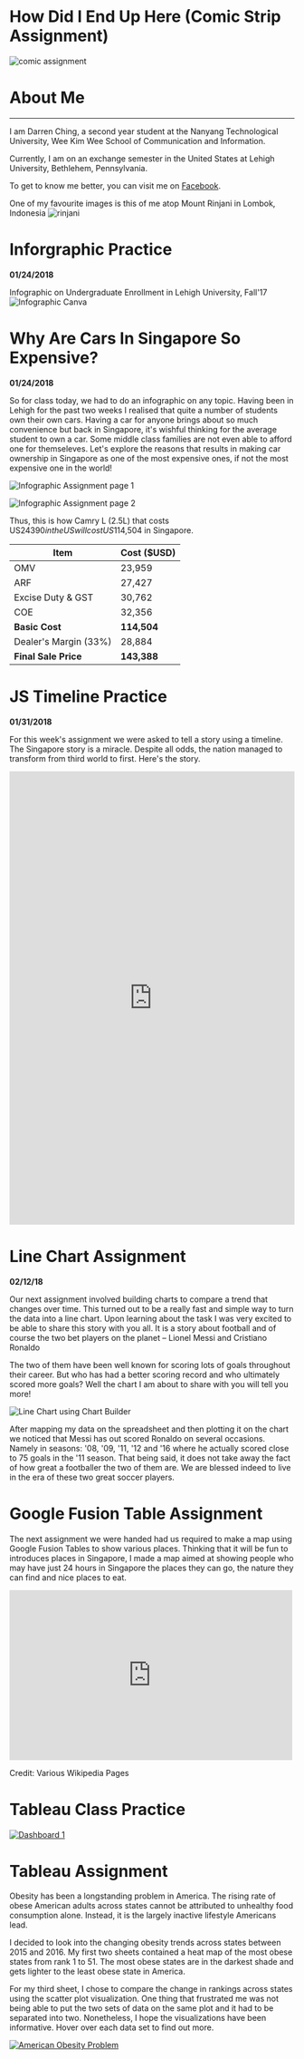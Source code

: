 # How Did I End Up Here (Comic Strip Assignment)

![comic assignment](https://github.com/deechingg/deechingg.github.io/blob/master/comic.png?raw=true)


# About Me
---
I am Darren Ching, a second year student at the Nanyang Technological University, Wee Kim Wee School of Communication and Information.

Currently, I am on an exchange semester in the United States at Lehigh University, Bethlehem, Pennsylvania.

To get to know me better, you can visit me on [Facebook](https://www.facebook.com/manucraze). 

One of my favourite images is this of me atop Mount Rinjani in Lombok, Indonesia
![rinjani](http://rinjaninationalpark.com/wp-content/uploads/2016/09/gunungrinjanilombok21.jpg) 

# Inforgraphic Practice 
**01/24/2018**

Infographic on Undergraduate Enrollment in Lehigh University, Fall'17
![Infographic Canva](https://github.com/deechingg/deechingg.github.io/blob/master/economy.png?raw=true)

# Why Are Cars In Singapore So Expensive?
**01/24/2018**

So for class today, we had to do an infographic on any topic. Having been in Lehigh for the past two weeks I realised that quite a number of students own their own cars. Having a car for anyone brings about so much convenience but back in Singapore, it's wishful thinking for the average student to own a car. Some middle class families are not even able to afford one for themseleves. Let's explore the reasons that results in making car ownership in Singapore as one of the most expensive ones, if not the most expensive one in the world! 

![Infographic Assignment page 1](https://github.com/deechingg/deechingg.github.io/blob/master/Infographic%20assignment%20pg1.png?raw=true)

![Infographic Assignment page 2](https://github.com/deechingg/deechingg.github.io/blob/master/Infographic%20Assignment%20pg%202.png?raw=true)

Thus, this is how Camry L (2.5L) that costs US$24390 in the US will cost US$114,504 in Singapore. 

| **Item**  |  **Cost ($USD)** |
| ------------- | ------------- |
| OMV  | 23,959  |
| ARF  | 27,427  |
| Excise Duty & GST  | 30,762  |
| COE  |  32,356 |
| **Basic Cost**  | **114,504**  |
| Dealer's Margin (33%) | 28,884  |
| **Final Sale Price**  |  **143,388**  |

# JS Timeline Practice

**01/31/2018**


For this week's assignment we were asked to tell a story using a timeline. The Singapore story is a miracle. Despite all odds, the nation managed to transform from third world to first. Here's the story. 

<iframe src='https://cdn.knightlab.com/libs/timeline3/latest/embed/index.html?source=11K03V2O7eEix_9DHIWqj3YBR9VKLTZ3NLCZ7xCBviIM&font=Default&lang=en&initial_zoom=2&height=800' width='100%' height='800' webkitallowfullscreen mozallowfullscreen allowfullscreen frameborder='0'></iframe>

# Line Chart Assignment
**02/12/18**

Our next assignment involved building charts to compare a trend that changes over time. This turned out to be a really fast and simple way to turn the data into a line chart. Upon learning about the task I was very excited to be able to share this story with you all. It is a story about football and of course the two bet players on the planet – Lionel Messi and Cristiano Ronaldo

The two of them have been well known for scoring lots of goals throughout their career. But who has had a better scoring record and who ultimately scored more goals? Well the chart I am about to share with you will tell you more! 

![Line Chart using Chart Builder](https://github.com/deechingg/deechingg.github.io/blob/master/Goals.png?raw=true)

After mapping my data on the spreadsheet and then plotting it on the chart we noticed that Messi has out scored Ronaldo on several occasions. Namely in seasons: '08, '09, '11, '12 and '16 where he actually scored close to 75 goals in the '11 season. That being said, it does not take away the fact of how great a footballer the two of them are. We are blessed indeed to live in the era of these two great soccer players. 

# Google Fusion Table Assignment

The next assignment we were handed had us required to make a map using Google Fusion Tables to show various places. Thinking that it will be fun to introduces places in Singapore, I made a map aimed at showing people who may have just 24 hours in Singapore the places they can go, the nature they can find and nice places to eat. 

<iframe width="500" height="300" scrolling="no" frameborder="no" src="https://fusiontables.google.com/embedviz?q=select+col3+from+14FCQNHjTbPjY-xU1WnOQjB0lz8TAzylYYDIngQbh&amp;viz=MAP&amp;h=false&amp;lat=1.3591199696950624&amp;lng=104.06425924067389&amp;t=1&amp;z=11&amp;l=col3&amp;y=2&amp;tmplt=2&amp;hml=ONE_COL_LAT_LNG"></iframe>

Credit: Various Wikipedia Pages

# Tableau Class Practice

<div class='tableauPlaceholder' id='viz1519074964401' style='position: relative'><noscript><a href='#'><img alt='Dashboard 1 ' src='https:&#47;&#47;public.tableau.com&#47;static&#47;images&#47;To&#47;TopNamesintheUnitedStates&#47;Dashboard1&#47;1_rss.png' style='border: none' /></a></noscript><object class='tableauViz'  style='display:none;'><param name='host_url' value='https%3A%2F%2Fpublic.tableau.com%2F' /> <param name='embed_code_version' value='3' /> <param name='path' value='views&#47;TopNamesintheUnitedStates&#47;Dashboard1?:embed=y&amp;:display_count=y&amp;publish=yes' /> <param name='toolbar' value='yes' /><param name='static_image' value='https:&#47;&#47;public.tableau.com&#47;static&#47;images&#47;To&#47;TopNamesintheUnitedStates&#47;Dashboard1&#47;1.png' /> <param name='animate_transition' value='yes' /><param name='display_static_image' value='yes' /><param name='display_spinner' value='yes' /><param name='display_overlay' value='yes' /><param name='display_count' value='yes' /><param name='filter' value='publish=yes' /></object></div>                
<script type='text/javascript'>                    
  var divElement = document.getElementById('viz1519074964401');                    
  var vizElement = divElement.getElementsByTagName('object')[0];                    vizElement.style.width='100%';vizElement.style.height=(divElement.offsetWidth*0.75)+'px';                    
  var scriptElement = document.createElement('script');                    
  scriptElement.src = 'https://public.tableau.com/javascripts/api/viz_v1.js';                    vizElement.parentNode.insertBefore(scriptElement, vizElement);                
</script>

# Tableau Assignment

Obesity has been a longstanding problem in America. The rising rate of obese American adults across states cannot be attributed to unhealthy food consumption alone. Instead, it is the largely inactive lifestyle Americans lead. 

I decided to look into the changing obesity trends across states between 2015 and 2016. My first two sheets contained a heat map of the most obese states from rank 1 to 51. The most obese states are in the darkest shade and gets lighter to the least obese state in America. 

For my third sheet, I chose to compare the change in rankings across states using the scatter plot visualization. One thing that frustrated me was not being able to put the two sets of data on the same plot and it had to be separated into two. Nonetheless, I hope the visualizations have been informative. Hover over each data set to find out more. 

<div class='tableauPlaceholder' id='viz1520826973810' style='position: relative'><noscript><a href='#'><img alt='American Obesity Problem ' src='https:&#47;&#47;public.tableau.com&#47;static&#47;images&#47;4S&#47;4SW7GQMTQ&#47;1_rss.png' style='border: none' /></a></noscript><object class='tableauViz'  style='display:none;'><param name='host_url' value='https%3A%2F%2Fpublic.tableau.com%2F' /> <param name='embed_code_version' value='3' /> <param name='path' value='shared&#47;4SW7GQMTQ' /> <param name='toolbar' value='yes' /><param name='static_image' value='https:&#47;&#47;public.tableau.com&#47;static&#47;images&#47;4S&#47;4SW7GQMTQ&#47;1.png' /> <param name='animate_transition' value='yes' /><param name='display_static_image' value='yes' /><param name='display_spinner' value='yes' /><param name='display_overlay' value='yes' /><param name='display_count' value='yes' /><param name='filter' value='publish=yes' /></object></div><script type='text/javascript'>var divElement = document.getElementById('viz1520826973810');var vizElement = divElement.getElementsByTagName('object')[0];                    vizElement.style.width='100%';vizElement.style.height=(divElement.offsetWidth*0.75)+'px';                    var scriptElement = document.createElement('script');scriptElement.src = 'https://public.tableau.com/javascripts/api/viz_v1.js';vizElement.parentNode.insertBefore(scriptElement, vizElement);                
</script>
